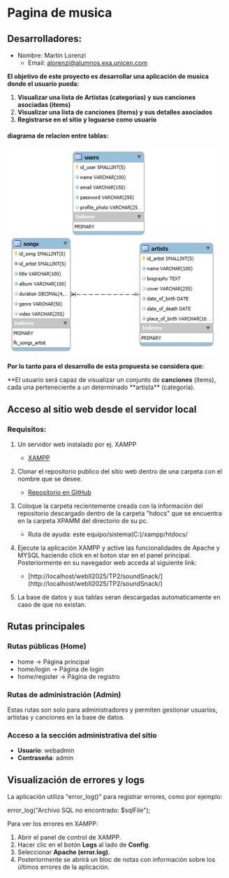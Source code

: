 # Pagina de musica

## Desarrolladores:

- Nombre: Martín Lorenzi
  - Email: alorenzi@alumnos.exa.unicen.com

**El objetivo de este proyecto es desarrollar una aplicación de musica donde el usuario pueda:**

1. **Visualizar una lista de Artistas (categorias) y sus canciones asociadas (items)**
2. **Visualizar una lista de canciones (items) y sus detalles asociados**
3. **Registrarse en el sitio y loguarse como usuario**

#### diagrama de relacion entre tablas:

![diagrama de relacion](TP1/diagramaBD.png)

**Por lo tanto para el desarrollo de esta propuesta se considera que:**

**El usuario será capaz de visualizar un conjunto de **canciones** (ítems), cada una perteneciente a un determinado **artista\*\* (categoría).

## Acceso al sitio web desde el servidor local

### Requisitos:

1. Un servidor web instalado por ej. XAMPP
   - [XAMPP](https://www.apachefriends.org/es/index.html)

2. Clonar el repositorio publico del sitio web dentro de una carpeta con el nombre que se desee.
   - [Repositorio en GitHub](https://github.com/07martin12/web-2-tp-2)

3. Coloque la carpeta recientemente creada con la información del repositorio descargado dentro de la carpeta "hdocs" que se encuentra en la carpeta XPAMM del directorio de su pc.
   - Ruta de ayuda: este equipo/sistema(C:)/xampp/htdocs/

4. Ejecute la aplicación XAMPP y active las funcionalidades de Apache y MYSQL haciendo click en el boton star en el panel principal. Posteriormente en su navegador web acceda al siguiente link:
   - [http://localhost/webII2025/TP2/soundSnack/]
     (http://localhost/webII2025/TP2/soundSnack/)

5. La base de datos y sus tablas seran descargadas automaticamente en caso de que no existan.

## Rutas principales

### Rutas públicas (Home)

- home → Página principal
- home/login → Página de login
- home/register → Página de registro

### Rutas de administración (Admin)

Estas rutas son solo para administradores y permiten gestionar usuarios, artistas y canciones en la base de datos.

### Acceso a la sección administrativa del sitio

- **Usuario**: webadmin
- **Contraseña**: admin

## Visualización de errores y logs

La aplicación utiliza "error_log()" para registrar errores, como por ejemplo:

error_log("Archivo SQL no encontrado: $sqlFile");

Para ver los errores en XAMPP:

1. Abrir el panel de control de XAMPP.
2. Hacer clic en el botón **Logs** al lado de **Config**.
3. Seleccionar **Apache (error.log)**.
4. Posteriormente se abrirá un bloc de notas con información sobre los últimos errores de la aplicación.
